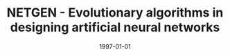 ---
# Documentation: https://wowchemy.com/docs/managing-content/

title: NETGEN - Evolutionary algorithms in designing artificial neural networks
subtitle: ''
summary: ''
authors:
- kwasnicka
- Paweł Szerszon
tags: []
categories: []
date: '1997-01-01'
lastmod: 2022-10-07T04:59:25Z
featured: false
draft: false

# Featured image
# To use, add an image named `featured.jpg/png` to your page's folder.
# Focal points: Smart, Center, TopLeft, Top, TopRight, Left, Right, BottomLeft, Bottom, BottomRight.
image:
  caption: ''
  focal_point: ''
  preview_only: false

# Projects (optional).
#   Associate this post with one or more of your projects.
#   Simply enter your project's folder or file name without extension.
#   E.g. `projects = ["internal-project"]` references `content/project/deep-learning/index.md`.
#   Otherwise, set `projects = []`.
projects: []
publishDate: '2022-10-07T04:59:24.151562Z'
publication_types:
- '1'
abstract: ''
publication: '*Proceedings of the Third Conference Neural Networks and their Applications
  and Summer School on Neural Networks Applications to Signal Processing, Kule, 14
  X-18 X 97*'
---